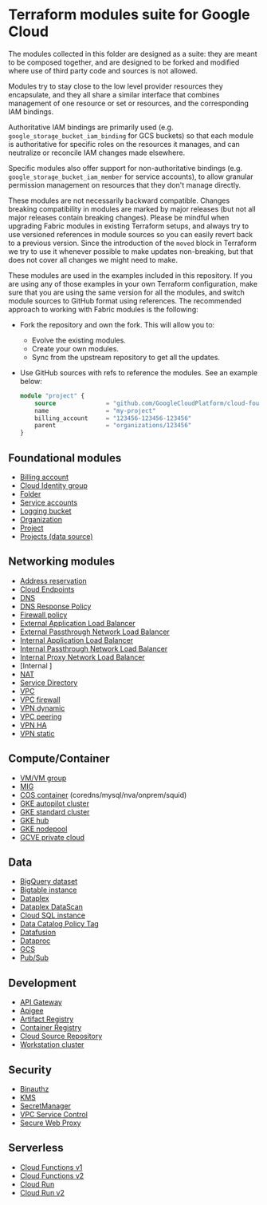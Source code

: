 # Terraform modules suite for Google Cloud

The modules collected in this folder are designed as a suite: they are meant to be composed together, and are designed to be forked and modified where use of third party code and sources is not allowed.

Modules try to stay close to the low level provider resources they encapsulate, and they all share a similar interface that combines management of one resource or set or resources, and the corresponding IAM bindings.

Authoritative IAM bindings are primarily used (e.g. `google_storage_bucket_iam_binding` for GCS buckets) so that each module is authoritative for specific roles on the resources it manages, and can neutralize or reconcile IAM changes made elsewhere.

Specific modules also offer support for non-authoritative bindings (e.g. `google_storage_bucket_iam_member` for service accounts), to allow granular permission management on resources that they don't manage directly.

These modules are not necessarily backward compatible. Changes breaking compatibility in modules are marked by major releases (but not all major releases contain breaking changes). Please be mindful when upgrading Fabric modules in existing Terraform setups, and always try to use versioned references in module sources so you can easily revert back to a previous version. Since the introduction of the `moved` block in Terraform we try to use it whenever possible to make updates non-breaking, but that does not cover all changes we might need to make.

These modules are used in the examples included in this repository. If you are using any of those examples in your own Terraform configuration, make sure that you are using the same version for all the modules, and switch module sources to GitHub format using references. The recommended approach to working with Fabric modules is the following:

- Fork the repository and own the fork. This will allow you to:
  - Evolve the existing modules.
  - Create your own modules.
  - Sync from the upstream repository to get all the updates.

- Use GitHub sources with refs to reference the modules. See an example below:

    ```terraform
    module "project" {
        source              = "github.com/GoogleCloudPlatform/cloud-foundation-fabric//modules/project?ref=v13.0.0&depth=1"
        name                = "my-project"
        billing_account     = "123456-123456-123456"
        parent              = "organizations/123456"
    }
    ```

## Foundational modules

- [Billing account](./billing-account)
- [Cloud Identity group](./cloud-identity-group/)
- [Folder](./folder)
- [Service accounts](./iam-service-account)
- [Logging bucket](./logging-bucket)
- [Organization](./organization)
- [Project](./project)
- [Projects (data source)](./projects-data-source)

## Networking modules

- [Address reservation](./net-address)
- [Cloud Endpoints](./endpoints)
- [DNS](./dns)
- [DNS Response Policy](./dns-response-policy/)
- [Firewall policy](./net-firewall-policy)
- [External Application Load Balancer](./net-lb-app-ext/)
- [External Passthrough Network Load Balancer](./net-lb-ext)
- [Internal Application Load Balancer](./net-lb-app-int)
- [Internal Passthrough Network Load Balancer](./net-lb-int)
- [Internal Proxy Network Load Balancer](./net-lb-proxy-int)
- [Internal ]
- [NAT](./net-cloudnat)
- [Service Directory](./service-directory)
- [VPC](./net-vpc)
- [VPC firewall](./net-vpc-firewall)
- [VPN dynamic](./net-vpn-dynamic)
- [VPC peering](./net-vpc-peering)
- [VPN HA](./net-vpn-ha)
- [VPN static](./net-vpn-static)

## Compute/Container

- [VM/VM group](./compute-vm)
- [MIG](./compute-mig)
- [COS container](./cloud-config-container/cos-generic-metadata/) (coredns/mysql/nva/onprem/squid)
- [GKE autopilot cluster](./gke-cluster-autopilot)
- [GKE standard cluster](./gke-cluster-standard)
- [GKE hub](./gke-hub)
- [GKE nodepool](./gke-nodepool)
- [GCVE private cloud](./gcve-private-cloud)

## Data

- [BigQuery dataset](./bigquery-dataset)
- [Bigtable instance](./bigtable-instance)
- [Dataplex](./dataplex)
- [Dataplex DataScan](./dataplex-datascan/)
- [Cloud SQL instance](./cloudsql-instance)
- [Data Catalog Policy Tag](./data-catalog-policy-tag)
- [Datafusion](./datafusion)
- [Dataproc](./dataproc)
- [GCS](./gcs)
- [Pub/Sub](./pubsub)

## Development

- [API Gateway](./api-gateway)
- [Apigee](./apigee)
- [Artifact Registry](./artifact-registry)
- [Container Registry](./container-registry)
- [Cloud Source Repository](./source-repository)
- [Workstation cluster](./workstation-cluster)

## Security

- [Binauthz](./binauthz/)
- [KMS](./kms)
- [SecretManager](./secret-manager)
- [VPC Service Control](./vpc-sc)
- [Secure Web Proxy](./net-swp)

## Serverless

- [Cloud Functions v1](./cloud-function-v1)
- [Cloud Functions v2](./cloud-function-v2)
- [Cloud Run](./cloud-run)
- [Cloud Run v2](./cloud-run-v2)

